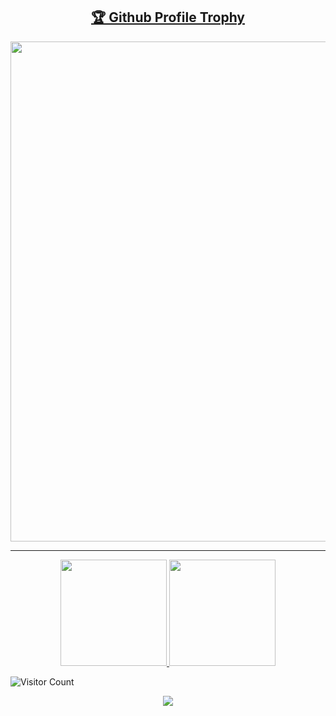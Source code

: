 <div align="center">
<a href="https://github.com/ryo-ma/github-profile-trophy"><h2>🏆 Github Profile Trophy</h2></a>
<a href="https://github.com/ryo-ma/github-profile-trophy">
  <img width=800 src="https://github-profile-trophy.vercel.app/?username=shvyac&column=9&theme=oldie&no-frame=true"/>
</a>
</div>


---

<div align="center">
  <a href="https://github.com/anuraghazra/github-readme-stats">
  <img height="170" src="https://github-readme-stats.vercel.app/api?username=shvyac&count_private=true&include_all_commits=true" />  
  <img height="170" src="https://github-readme-stats.vercel.app/api/top-langs/?username=shvyac&layout=compact" />
  </a>
</div>


<!--
**shvyac/shvyac** is a ✨ _special_ ✨ repository because its `README.md` (this file) appears on your GitHub profile.

Here are some ideas to get you started:

- 🔭 I’m currently working on ...
- 🌱 I’m currently learning ...
- 👯 I’m looking to collaborate on ...
- 🤔 I’m looking for help with ...
- 💬 Ask me about ...
- 📫 How to reach me: ...
- 😄 Pronouns: ...
- ⚡ Fun fact: ...
-->

![Visitor Count](https://profile-counter.glitch.me/shvyac/count.svg)

<div align="center">
  <img src="https://profile-counter.glitch.me/shvyac/count.svg" />
  </div>


  
  

